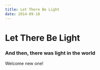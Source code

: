 ```yaml
---
title: Let There Be Light
date: 2014-09-18
---
```


# Let There Be Light

### And then, there was light in the world

Welcome new one!
